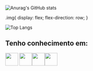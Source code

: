 ![Anurag's GitHub stats](https://github-readme-stats.vercel.app/api?username=YagoHFA&show_icons=true&theme=tokyonight)

.img{
            display: flex;
            flex-direction: row;
}


![Top Langs](https://github-readme-stats.vercel.app/api/top-langs/?username=YagoHFA&layout=compact)


<h2> Tenho conhecimento em:</h2>
            <img src="https://cdn.jsdelivr.net/gh/devicons/devicon/icons/html5/html5-original.svg" width= "40" height="40" /> <img class = "icone" src="https://cdn.jsdelivr.net/gh/devicons/devicon/icons/java/java-original-wordmark.svg" width= "40" height="40" /><img class = "icone" src="https://cdn.jsdelivr.net/gh/devicons/devicon/icons/mysql/mysql-original-wordmark.svg" width= "40" height="40"/><img class = "icone" src="https://cdn.jsdelivr.net/gh/devicons/devicon/icons/python/python-original-wordmark.svg" width= "40" height="40"/>
           
          
            
          
          
          
          
